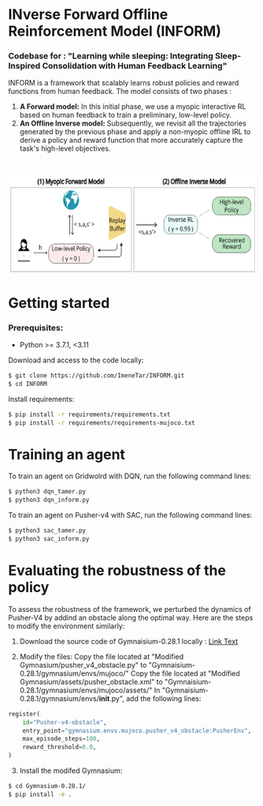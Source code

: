 # INverse Forward Offline Reinforcement Model (INFORM)

### Codebase for : "Learning while sleeping: Integrating Sleep-Inspired Consolidation with Human Feedback Learning"

INFORM is a framework that scalably learns robust policies and reward functions from human feedback. The model consists of two phases : 
1. **A Forward model:** In this initial phase, we use a myopic interactive RL based on human feedback to train a preliminary, low-level policy.
2. **An Offline Inverse model:** Subsequently, we revisit all the trajectories generated by the previous phase and apply a non-myopic offline IRL to derive a policy and reward function that more accurately capture the task's high-level objectives.
<br>
<p align="center">
  <img src="INFORM-1.png" alt="Descriptive Alt Text" width="600" height="200"/>
</p>

# Getting started
### Prerequisites:
- Python >= 3.7.1, <3.11

Download and access to the code locally:
```bash
$ git clone https://github.com/ImeneTar/INFORM.git
$ cd INFORM
```
Install requirements:
```bash
$ pip install -r requirements/requirements.txt
$ pip install -r requirements/requirements-mujoco.txt
```

# Training an agent
To train an agent on Gridwolrd with DQN, run the following command lines:
```bash
$ python3 dqn_tamer.py
$ python3 dqn_inform.py
```
To train an agent on Pusher-v4 with SAC, run the following command lines:
```bash
$ python3 sac_tamer.py
$ python3 sac_inform.py
```
# Evaluating the robustness of the policy
To assess the robustness of the framework, we perturbed the dynamics of Pusher-V4 by addind an obstacle along the optimal way. Here are the steps to modify the environment similarly:
1. Download the source code of Gymnaisium-0.28.1 locally : [Link Text]([URL](https://github.com/Farama-Foundation/Gymnasium/releases/tag/v0.28.1)https://github.com/Farama-Foundation/Gymnasium/releases/tag/v0.28.1)

2. Modify the files:
Copy the file located at "Modified Gymnasium/pusher_v4_obstacle.py" to "Gymnaisium-0.28.1/gymnasium/envs/mujoco/"
Copy the file located at "Modified Gymnasium/assets/pusher_obstacle.xml" to "Gymnaisium-0.28.1/gymnasium/envs/mujoco/assets/"
In "Gymnaisium-0.28.1/gymnasium/envs/__init__.py", add the following lines:
```python
register(
    id="Pusher-v4-obstacle",
    entry_point="gymnasium.envs.mujoco.pusher_v4_obstacle:PusherEnv",
    max_episode_steps=100,
    reward_threshold=0.0,
)
```
3. Install the modifed Gymnasium:
```bash
$ cd Gymnasium-0.28.1/
$ pip install -e .
```

